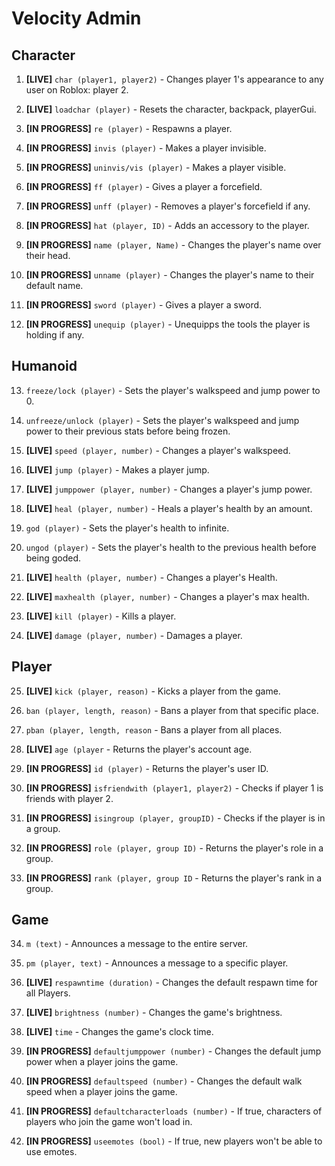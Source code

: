 # Velocity Admin

## Character

1. **[LIVE]** `char (player1, player2)` - Changes player 1's appearance to any user on Roblox: player 2.

2. **[LIVE]** `loadchar (player)` - Resets the character, backpack, playerGui.

3. **[IN PROGRESS]** `re (player)` - Respawns a player.

4. **[IN PROGRESS]** `invis (player)` - Makes a player invisible.

5. **[IN PROGRESS]** `uninvis/vis (player)` - Makes a player visible.

6. **[IN PROGRESS]** `ff (player)` - Gives a player a forcefield.

7. **[IN PROGRESS]** `unff (player)` - Removes a player's forcefield if any.

8. **[IN PROGRESS]** `hat (player, ID)` - Adds an accessory to the player.

9.  **[IN PROGRESS]** `name (player, Name)` - Changes the player's name over their head.

10. **[IN PROGRESS]** `unname (player)` - Changes the player's name to their default name.

11. **[IN PROGRESS]** `sword (player)` - Gives a player a sword.

12. **[IN PROGRESS]** `unequip (player)` - Unequipps the tools the player is holding if any.

## Humanoid

13. `freeze/lock (player)` - Sets the player's walkspeed and jump power to 0.

14. `unfreeze/unlock (player)` - Sets the player's walkspeed and jump power to their previous stats before being frozen.

15. **[LIVE]** `speed (player, number)` - Changes a player's walkspeed.

16. **[LIVE]** `jump (player)` - Makes a player jump.

17. **[LIVE]** `jumppower (player, number)` - Changes a player's jump power.

18. **[LIVE]** `heal (player, number)` - Heals a player's health by an amount.

19. `god (player)` - Sets the player's health to infinite.

20. `ungod (player)` - Sets the player's health to the previous health before being goded.

21. **[LIVE]** `health (player, number)` - Changes a player's Health.

22. **[LIVE]** `maxhealth (player, number)` - Changes a player's max health.

23. **[LIVE]** `kill (player)` - Kills a player.

24. **[LIVE]** `damage (player, number)` - Damages a player.

## Player

25. **[LIVE]** `kick (player, reason)` - Kicks a player from the game.

26. `ban (player, length, reason)` - Bans a player from that specific place.

27. `pban (player, length, reason` - Bans a player from all places.

28. **[LIVE]** `age (player` - Returns the player's account age.

29. **[IN PROGRESS]** `id (player)` - Returns the player's user ID.

30. **[IN PROGRESS]** `isfriendwith (player1, player2)` - Checks if player 1 is friends with player 2.

31. **[IN PROGRESS]** `isingroup (player, groupID)` - Checks if the player is in a group.

32. **[IN PROGRESS]** `role (player, group ID)` - Returns the player's role in a group.

33. **[IN PROGRESS]** `rank (player, group ID` - Returns the player's rank in a group.

## Game

34. `m (text)` - Announces a message to the entire server.

35. `pm (player, text)` - Announces a message to a specific player.

36. **[LIVE]** `respawntime (duration)` - Changes the default respawn time for all Players.

37. **[LIVE]** `brightness (number)` - Changes the game's brightness.

38. **[LIVE]** `time` - Changes the game's clock time.

39. **[IN PROGRESS]** `defaultjumppower (number)` - Changes the default jump power when a player joins the game.

40. **[IN PROGRESS]** `defaultspeed (number)` - Changes the default walk speed when a player joins the game.

41. **[IN PROGRESS]** `defaultcharacterloads (number)` - If true, characters of players who join the game won't load in.

42. **[IN PROGRESS]** `useemotes (bool)` - If true, new players won't be able to use emotes.